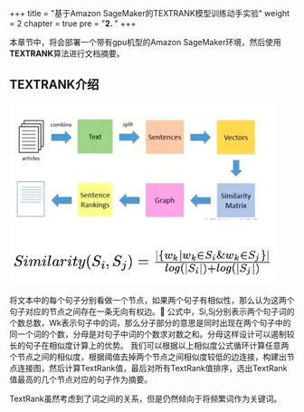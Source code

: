 +++
title = "基于Amazon SageMaker的TEXTRANK模型训练动手实验"
weight = 2
chapter = true
pre = "<b>2. </b>"
+++

本章节中，将会部署一个带有gpu机型的Amazon SageMaker环境，然后使用**TEXTRANK**算法进行文档摘要。

## TEXTRANK介绍

![](../intro.png)

将文本中的每个句子分别看做一个节点，如果两个句子有相似性，那么认为这两个句子对应的节点之间存在一条无向有权边。
公式中，Si,Sj分别表示两个句子词的个数总数，Wk表示句子中的词，那么分子部分的意思是同时出现在两个句子中的同一个词的个数，分母是对句子中词的个数求对数之和。分母这样设计可以遏制较长的句子在相似度计算上的优势。
我们可以根据以上相似度公式循环计算任意两个节点之间的相似度，根据阈值去掉两个节点之间相似度较低的边连接，构建出节点连接图，然后计算TextRank值，最后对所有TextRank值排序，选出TextRank值最高的几个节点对应的句子作为摘要。

TextRank虽然考虑到了词之间的关系，但是仍然倾向于将频繁词作为关键词。
